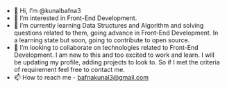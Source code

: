 - 👋 Hi, I’m @kunalbafna3
- 👀 I’m interested in Front-End Development.
- 🌱 I’m currently learning Data Structures and Algorithm and solving questions related to them, going advance in Front-End Development. In a learning state but soon, going to contribute to open source.
- 💞️ I’m looking to collaborate on technologies related to Front-End Development. I am new to this and too excited to work and learn. I will be updating my profile, adding projects to look to. So if I met the criteria of requirement feel free to contact me.
- 📫 How to reach me - bafnakunal3@gmail.com

<!---
kunalbafna3/kunalbafna3 is a ✨ special ✨ repository because its `README.md` (this file) appears on your GitHub profile.
You can click the Preview link to take a look at your changes.
--->
